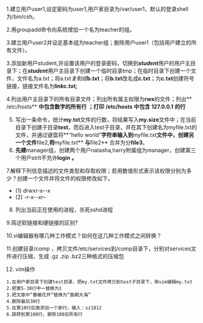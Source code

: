 1.建立用户user1,设定密码为user1,用户家目录为/var/user1，默认的登录shell为/bin/csh。

2.用groupadd命令向系统增加一个名为teacher的组。

3.建立用户user2并设定基本组为teacher组；删除用户user1（包括用户建立的所有文件）。

3.添加新用户student,并设置该用户的登录密码，切换到***student***用户的用户主目录下；在***student***用户主目录下创建一个临时目录tmp；在临时目录下创建一个文件，文件名为a.txt；将a.txt*复制成***b.txt**；将**b.txt**改名成**c.txt**；为**c.txt**创建符号链接，链接文件名为**linkc.txt;**

4.列出用户主目录下的所有目录文件；列出所有属主权限为**rwx**的文件；列出** /etc/hosts** **中包含数字的所有行** **；打印** **/etc/hosts** **中包含** **127.0.0.1** **的行**

5. 写出一条命令，统计**my.txt**文件的行数，将结果写入**my.size**文件中；在当前目录下创建子目录**test**，而后进入test子目录，并在其下创建名为myfile.txt的文件，并通过键盘将**“hello world”**字符串输入到**myfile.txt**文件中，创建另一个文件**file2,**将**myfile.txt** **与**file2** 合并为分**file3**。
6. **先建**manager组，创建两个用户natasha,harry附属组为manager，创建第三个用户strlt不充许**login** **。**

7.解释下列信息描述的文件类型和存取权限；若用数值形式表示该权限分别为多少？创建一个文件并将文件的权限修改如下。

- (1) drwxr-x--x 
-   (2) -r-x--xr–

8. 列出当前正在使用的进程，杀死sshd进程

9.简述软链接和硬链接的区别?

10.vi编辑器有哪几种工作模式？如何在这几种工作模式之间转换？

11.创建目录/comp ，拷贝文件/etc/services到/comp目录下，分别对services文件进行压缩，生成 .gz .zip .bz2三种格式的压缩包

12. vim操作

~~~
1.在用户家目录下创建test目录，把my.txt文件拷贝到test子目录下，用vim编辑my.txt
2.把第5-30行中一替换为1
3.把文章中“春暖花开”替换为“面朝大海”
4.删除最后30行
5.在第10行后面添加一个新行，输入：sz1812
6.跳转到第100行，删除100后所有行
~~~